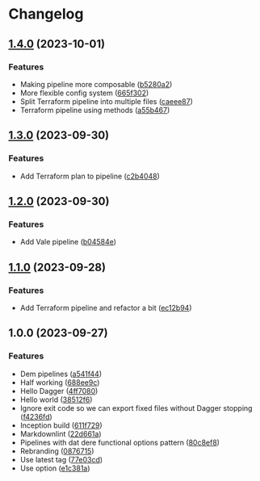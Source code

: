# Changelog

## [1.4.0](https://github.com/staticaland/brandish/compare/v1.3.0...v1.4.0) (2023-10-01)


### Features

* Making pipeline more composable ([b5280a2](https://github.com/staticaland/brandish/commit/b5280a29156c77aea599f39faf4b692a54dba5fb))
* More flexible config system ([665f302](https://github.com/staticaland/brandish/commit/665f3029660b582496a8dadced1e22779e5e3fa8))
* Split Terraform pipeline into multiple files ([caeee87](https://github.com/staticaland/brandish/commit/caeee878de43d4b931584a9b4a678cf9061b3fb7))
* Terraform pipeline using methods ([a55b467](https://github.com/staticaland/brandish/commit/a55b4679c26245794a1096e46e53306e95570039))

## [1.3.0](https://github.com/staticaland/brandish/compare/v1.2.0...v1.3.0) (2023-09-30)


### Features

* Add Terraform plan to pipeline ([c2b4048](https://github.com/staticaland/brandish/commit/c2b4048271c852b548576377594c5c4c1ec9d789))

## [1.2.0](https://github.com/staticaland/brandish/compare/v1.1.0...v1.2.0) (2023-09-30)


### Features

* Add Vale pipeline ([b04584e](https://github.com/staticaland/brandish/commit/b04584ee6972614c2233350ee090c9efc1d02d74))

## [1.1.0](https://github.com/staticaland/brandish/compare/v1.0.0...v1.1.0) (2023-09-28)


### Features

* Add Terraform pipeline and refactor a bit ([ec12b94](https://github.com/staticaland/brandish/commit/ec12b94b0283d695e3af2efd1a9e3469812f4ec1))

## 1.0.0 (2023-09-27)


### Features

* Dem pipelines ([a541f44](https://github.com/staticaland/brandish/commit/a541f442aa284f768e7f110b0be4ced4a5dd4162))
* Half working ([688ee9c](https://github.com/staticaland/brandish/commit/688ee9cc88bd3452ff23d7c66d467a835803bd33))
* Hello Dagger ([4ff7080](https://github.com/staticaland/brandish/commit/4ff7080d3d625ebfec46bbea8001e560ad1a1d7e))
* Hello world ([38512f6](https://github.com/staticaland/brandish/commit/38512f6bac12fc015fd356efe240fcf340e640f9))
* Ignore exit code so we can export fixed files without Dagger stopping ([f4236fd](https://github.com/staticaland/brandish/commit/f4236fd2e589f00d1649064564bde83d344c13be))
* Inception build ([611f729](https://github.com/staticaland/brandish/commit/611f729afd40845c151cbca8933ff234796093c0))
* Markdownlint ([22d661a](https://github.com/staticaland/brandish/commit/22d661ad4318f36180ac521fc39c07b31f561c5d))
* Pipelines with dat dere functional options pattern ([80c8ef8](https://github.com/staticaland/brandish/commit/80c8ef8654a0ed0eab0bb06fa19cf1a30ae1a0da))
* Rebranding ([0876715](https://github.com/staticaland/brandish/commit/087671505b6c5612c35bc664ecdf69092f48adb7))
* Use latest tag ([77e03cd](https://github.com/staticaland/brandish/commit/77e03cd38e1248a91b24e91e6372e45f8bee0104))
* Use option ([e1c381a](https://github.com/staticaland/brandish/commit/e1c381afddac60581d36b1ba57e2ce3246c01586))

